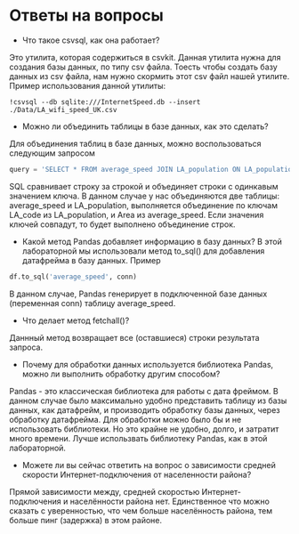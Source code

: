 # Ответы на вопросы
- Что такое csvsql, как она работает?

Это утилита, которая содержиться в csvkit. Данная утилита нужна для создания базы данных, по типу csv файла. Тоесть чтобы создать базу данных из csv файла, нам нужно скормить этот csv файл нашей утилите.
Пример использования данной утилиты:
```
!csvsql --db sqlite:///InternetSpeed.db --insert ./Data/LA_wifi_speed_UK.csv
```

- Можно ли объединить таблицы в базе данных, как это сделать?

Для объединения таблиц в базе данных, можно воспользоваться следующим запросом
```python
query = 'SELECT * FROM average_speed JOIN LA_population ON LA_population."LA_code"=average_speed.Area'
```
SQL сравнивает строку за строкой и объединяет строки с одинкавым значением ключа.
В данном случае у нас объединяются две таблицы: average_speed и LA_population, выполняется объединение по ключам LA_code из LA_population, 
и Area из average_speed. Если значения ключей совпадут, то будет выполнено объединение строк.

- Какой метод Pandas добавляет информацию в базу данных?
В этой лабораторной мы использовали метод to_sql() для добавления датафрейма в базу данных.
Пример
```python
df.to_sql('average_speed', conn)
``` 
В данном случае, Pandas генерирует в подключенной базе данных (переменная conn) таблицу average_speed.

- Что делает метод fetchall()?

Даннный метод возвращает все (оставшиеся) строки результата запроса.

- Почему для обработки данных используется библиотека Pandas, можно ли выполнить обработку другим способом?

Pandas - это классическая библиотека для работы с дата фреймом. В данном случае было максимально удобно представить таблицу из базы данных, как датафрейм, и производить обработку базы данных, через обработку датафрейма. Для обработки можно было бы и не использовать библиотеки. Но это крайне не удобно, долго, и затратит много времени. Лучше использвать библиотеку Pandas, как в этой лабораторной.

- Можете ли вы сейчас ответить на вопрос о зависимости средней скорости Интернет-подключения от населенности района?

Прямой зависимости между, средней скоростью Интернет-подключения и населённости района нет. Единственное что можно сказать с уверенностью, что чем больше населённость района, тем больше пинг (задержка) в этом районе.
